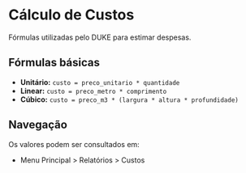 # Cálculo de Custos

Fórmulas utilizadas pelo DUKE para estimar despesas.

## Fórmulas básicas

- **Unitário:** `custo = preco_unitario * quantidade`
- **Linear:** `custo = preco_metro * comprimento`
- **Cúbico:** `custo = preco_m3 * (largura * altura * profundidade)`

## Navegação

Os valores podem ser consultados em:

- Menu Principal > Relatórios > Custos
